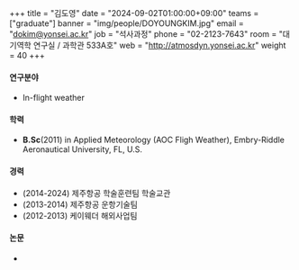 +++
title  = "김도영" 
date   = "2024-09-02T01:00:00+09:00"
teams  = ["graduate"]
banner = "img/people/DOYOUNGKIM.jpg"
email  = "dokim@yonsei.ac.kr"
job    = "석사과정"
phone  = "02-2123-7643"
room   = "대기역학 연구실 / 과학관 533A호"
web    = "http://atmosdyn.yonsei.ac.kr"
weight = 40
+++

#### 연구분야
+  In-flight weather

#### 학력
+ **B.Sc**(2011) in Applied Meteorology (AOC Fligh Weather), Embry-Riddle Aeronautical University, FL, U.S.

#### 경력
+ (2014-2024) 제주항공 학술훈련팀 학술교관
+ (2013-2014) 제주항공 운항기술팀
+ (2012-2013) 케이웨더 해외사업팀

#### 논문
+ 